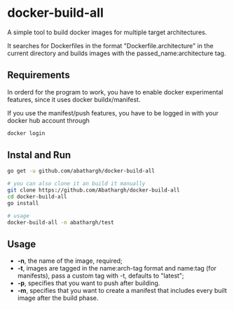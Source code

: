 # docker-build-all

A simple tool to build docker images for multiple target architectures.

It searches for Dockerfiles in the format "Dockerfile.architecture" in the current directory and builds images with the passed_name:architecture tag.

## Requirements

In orderd for the program to work, you have to enable docker experimental features, since it uses docker buildx/manifest.

If you use the manifest/push features, you have to be logged in with your docker hub account through

```bash
docker login
```

## Instal and Run

```bash
go get -u github.com/abathargh/docker-build-all

# you can also clone it an build it manually
git clone https://github.com/Abathargh/docker-build-all
cd docker-build-all
go install

# usage
docker-build-all -n abathargh/test
```

## Usage

- **-n**, the name of the image, required;
- **-t**, images are tagged in the name:arch-tag format and name:tag (for manifests), pass a custom tag with -t, defaults to "latest";
- **-p**, specifies that you want to push after building.
- **-m**, specifies that you want to create a manifest that includes every built image after the build phase.